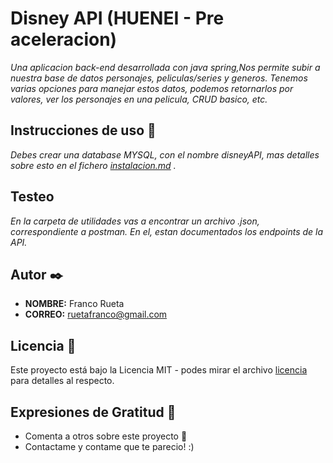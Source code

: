 # Disney API (HUENEI - Pre aceleracion)

_Una aplicacion back-end desarrollada con java spring,Nos permite subir a nuestra base de datos personajes,
peliculas/series y generos. Tenemos varias opciones para manejar estos datos, podemos retornarlos por valores, ver los
personajes en una pelicula, CRUD basico, etc._

## Instrucciones de uso 🚀

_Debes crear una database MYSQL, con el nombre disneyAPI, mas detalles sobre esto en el
fichero [instalacion.md](utilidades/instalacion.md) ._

## Testeo

_En la carpeta de utilidades vas a encontrar un archivo .json, correspondiente a postman. En el, estan documentados los
endpoints de la API._

## Autor ✒️

* **NOMBRE:** Franco Rueta
* **CORREO:** ruetafranco@gmail.com

## Licencia 📄

Este proyecto está bajo la Licencia MIT - podes mirar el archivo [licencia](utilidades/LICENSE.md) para detalles al
respecto.

## Expresiones de Gratitud 🎁

* Comenta a otros sobre este proyecto 📢
* Contactame y contame que te parecio! :)
